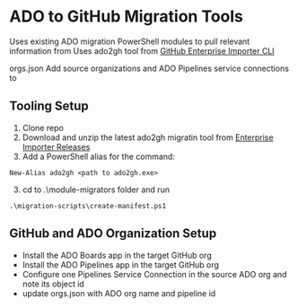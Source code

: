 # ADO to GitHub Migration Tools

Uses existing ADO migration PowerShell modules to pull relevant information from 
Uses ado2gh tool from [GitHub Enterprise Importer CLI](https://github.com/github/gh-gei)

orgs.json
Add source organizations and ADO Pipelines service connections to  

## Tooling Setup
1. Clone repo
1. Download and unzip the latest ado2gh migratin tool from [Enterprise Importer Releases](https://github.com/github/gh-gei/releases)
2. Add a PowerShell alias for the command:
```
New-Alias ado2gh <path to ado2gh.exe>
```
3. cd to .\module-migrators folder and run 
```
.\migration-scripts\create-manifest.ps1
```

## GitHub and ADO Organization Setup
- Install the ADO Boards app in the target GitHub org
- Install the ADO Pipelines app in the target GitHub org
- Configure one Pipelines Service Connection in the source ADO org and note its object id
- update orgs.json with ADO org name and pipeline id

